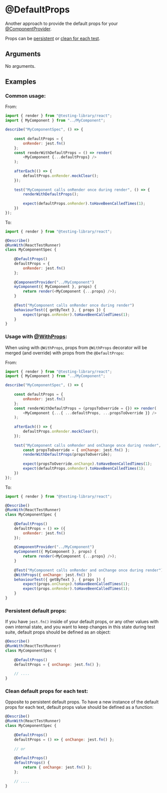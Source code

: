 # @DefaultProps

Another approach to provide the default props for your [@ComponentProvider](react/ComponentProvider.md).

Props can be [persistent](#persistent-default-props) or [clean for each test](#clean-default-props-for-each-test).

## Arguments

No arguments.

## Examples

### Common usage:

From:

```javascript
import { render } from "@testing-library/react";
import { MyComponent } from "../MyComponent";

describe("MyComponentSpec", () => {
    
    const defaultProps = {
        onRender: jest.fn()
    };
    const renderWithDefaultProps = () => render(
        <MyComponent {...defaultProps} />
    );
    
    afterEach(() => {
        defaultProps.onRender.mockClear();
    });
    
    test("MyComponent calls onRender once during render", () => {
        renderWithDefaultProps();
        
        expect(defaultProps.onRender).toHaveBeenCalledTimes(1);
    })
});
```

To:

```javascript
import { render } from "@testing-library/react";

@Describe()
@RunWith(ReactTestRunner)
class MyComponentSpec {
    
    @DefaultProps()
    defaultProps = {
        onRender: jest.fn()
    };
    
    @ComponentProvider("../MyComponent")
    myComponent({ MyComponent }, props) {
        return render(<MyComponent {...props} />);
    }
    
    @Test("MyComponent calls onRender once during render")
    behaviourTest({ getByText }, { props }) {
        expect(props.onRender).toHaveBeenCalledTimes(1);
    }
}
```

### Usage with [@WithProps](react/WithProps.md):

When using with `@WithProps`, props from `@WithProps` decorator will be merged (and override) with props from the `@DefaultProps`:

From:

```javascript
import { render } from "@testing-library/react";
import { MyComponent } from "../MyComponent";

describe("MyComponentSpec", () => {
    
    const defaultProps = {
        onRender: jest.fn()
    };
    const renderWithDefaultProps = (propsToOverride = {}) => render(
        <MyComponent {...{ ...defaultProps, ...propsToOverride }} />
    );
    
    afterEach(() => {
        defaultProps.onRender.mockClear();
    });
    
    test("MyComponent calls onRender and onChange once during render", () => {
        const propsToOverride = { onChange: jest.fn() };
        renderWithDefaultProps(propsToOverride);
        
        expect(propsToOverride.onChange).toHaveBeenCalledTimes(1);
        expect(defaultProps.onRender).toHaveBeenCalledTimes(1);
    })
});
```

To:

```javascript
import { render } from "@testing-library/react";

@Describe()
@RunWith(ReactTestRunner)
class MyComponentSpec {
    
    @DefaultProps()
    defaultProps = () => ({
        onRender: jest.fn()
    });
    
    @ComponentProvider("../MyComponent")
    myComponent({ MyComponent }, props) {
        return render(<MyComponent {...props} />);
    }
    
    @Test("MyComponent calls onRender and onChange once during render")
    @WithProps({ onChange: jest.fn() })
    behaviourTest({ getByText }, { props }) {
        expect(props.onChange).toHaveBeenCalledTimes(1);
        expect(props.onRender).toHaveBeenCalledTimes(1);
    }
}
```

### Persistent default props:

If you have `jest.fn()` inside of your default props, or any other values with own internal state, and you want to keep changes in this state during test suite, default props should be defined as an object:

```javascript
@Describe()
@RunWith(ReactTestRunner)
class MyComponentSpec {
    
    @DefaultProps()
    defaultProps = { onChange: jest.fn() };
    
    // ....
}
```

### Clean default props for each test:

Opposite to persistent default props. To have a new instance of the default props for each text, default props value should be defined as a function:

```javascript
@Describe()
@RunWith(ReactTestRunner)
class MyComponentSpec {
    
    @DefaultProps()
    defaultProps = () => { onChange: jest.fn() };
    
    // or
    
    @DefaultProps()
    defaultProps() {
        return { onChange: jest.fn() };
    };
    
    // ....
}
```
